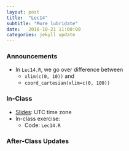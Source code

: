 ```yaml
---
layout: post
title:  "Lec14"
subtitle: "More lubridate"
date:   2016-10-21 11:00:00
categories: jekyll update
---
```




### Announcements

* In `Lec14.R`, we go over difference between
    + `xlim(c(0, 10))` and
    + `coord_cartesian(xlim=c(0, 100))`

### In-Class

* <a href = "http://rpubs.com/rudeboybert/Lec14" target = "_blank">Slides</a>: UTC time zone
* In-class exercise:
    + Code: `Lec14.R`



### After-Class Updates


